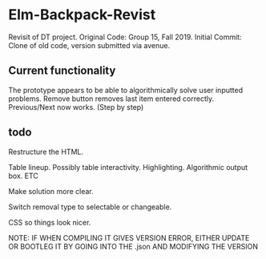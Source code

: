 # Elm-Backpack-Revist
Revisit of DT project.
Original Code: Group 15, Fall 2019.
Initial Commit: Clone of old code, version submitted via avenue.

## Current functionality
The prototype appears to be able to algorithmically solve user inputted problems.
Remove button removes last item entered correctly.
Previous/Next now works. (Step by step)

## todo
Restructure the HTML.

Table lineup. Possibly table interactivity. Highlighting. Algorithmic output box. ETC

Make solution more clear. 

Switch removal type to selectable or changeable.

CSS so things look nicer.

NOTE: IF WHEN COMPILING IT GIVES VERSION ERROR, EITHER UPDATE OR BOOTLEG IT BY GOING INTO THE .json AND MODIFYING THE VERSION

